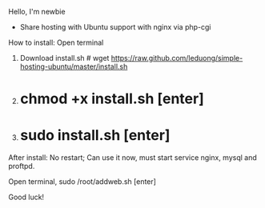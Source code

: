 Hello, I'm newbie

- Share hosting with Ubuntu support with nginx via php-cgi

How to install:
Open terminal
1. Download install.sh # wget https://raw.github.com/leduong/simple-hosting-ubuntu/master/install.sh
2. # chmod +x install.sh [enter]
3. # sudo install.sh [enter]

After install: No restart; Can use it now, must start service nginx, mysql and proftpd.

Open terminal, sudo /root/addweb.sh [enter]

Good luck!